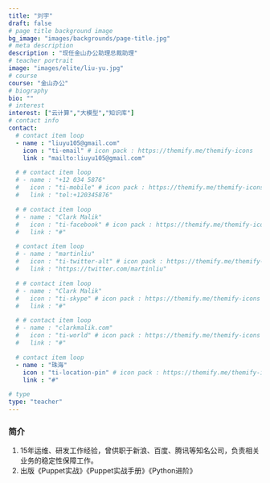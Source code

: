 ```yaml
---
title: "刘宇"
draft: false
# page title background image
bg_image: "images/backgrounds/page-title.jpg"
# meta description
description : "现任金山办公助理总裁助理"
# teacher portrait
image: "images/elite/liu-yu.jpg"
# course
course: "金山办公"
# biography
bio: ""
# interest
interest: ["云计算","大模型","知识库"]
# contact info
contact:
  # contact item loop
  - name : "liuyu105@gmail.com"
    icon : "ti-email" # icon pack : https://themify.me/themify-icons
    link : "mailto:liuyu105@gmail.com"

  # # contact item loop
  # - name : "+12 034 5876"
  #   icon : "ti-mobile" # icon pack : https://themify.me/themify-icons
  #   link : "tel:+120345876"

  # # contact item loop
  # - name : "Clark Malik"
  #   icon : "ti-facebook" # icon pack : https://themify.me/themify-icons
  #   link : "#"

  # contact item loop
  # - name : "martinliu"
  #   icon : "ti-twitter-alt" # icon pack : https://themify.me/themify-icons
  #   link : "https://twitter.com/martinliu"

  # # contact item loop
  # - name : "Clark Malik"
  #   icon : "ti-skype" # icon pack : https://themify.me/themify-icons
  #   link : "#"

  # # contact item loop
  # - name : "clarkmalik.com"
  #   icon : "ti-world" # icon pack : https://themify.me/themify-icons
  #   link : "#"

  # contact item loop
  - name : "珠海"
    icon : "ti-location-pin" # icon pack : https://themify.me/themify-icons
    link : "#"

# type
type: "teacher"
---
```


### 简介

1. 15年运维、研发工作经验，曾供职于新浪、百度、腾讯等知名公司，负责相关业务的稳定性保障工作。
2. 出版《Puppet实战》《Puppet实战手册》《Python进阶》
